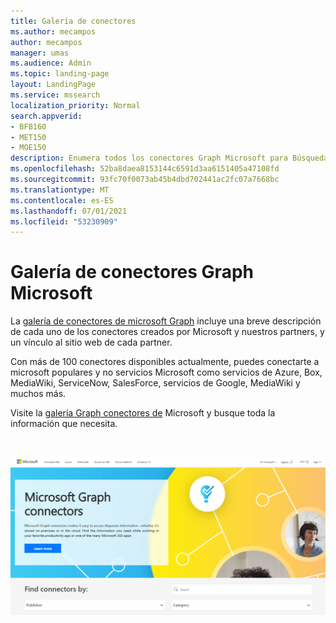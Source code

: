 ```yaml
---
title: Galería de conectores
ms.author: mecampos
author: mecampos
manager: umas
ms.audience: Admin
ms.topic: landing-page
layout: LandingPage
ms.service: mssearch
localization_priority: Normal
search.appverid:
- BFB160
- MET150
- MOE150
description: Enumera todos los conectores Graph Microsoft para Búsqueda de Microsoft
ms.openlocfilehash: 52ba8daea8153144c6591d3aa6151405a47108fd
ms.sourcegitcommit: 93fc70f0073ab45b4dbd702441ac2fc07a7668bc
ms.translationtype: MT
ms.contentlocale: es-ES
ms.lasthandoff: 07/01/2021
ms.locfileid: "53230909"
---
```

# <a name="microsoft-graph-connectors-gallery"></a>Galería de conectores Graph Microsoft

La [galería de conectores de microsoft Graph](http://www.microsoft.com/microsoft-search/connectors) incluye una breve descripción de cada uno de los conectores creados por Microsoft y nuestros partners, y un vínculo al sitio web de cada partner.

Con más de 100 conectores disponibles actualmente, puedes conectarte a microsoft populares y no servicios Microsoft como servicios de Azure, Box, MediaWiki, ServiceNow, SalesForce, servicios de Google, MediaWiki y muchos más.

Visite la [galería Graph conectores de](http://www.microsoft.com/microsoft-search/connectors) Microsoft y busque toda la información que necesita.

<br>

![Imagen que muestra la nueva galería de conectores](media/connectors-gallery.png)
